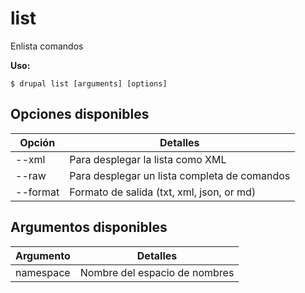 # list
Enlista comandos

**Uso:**
```
$ drupal list [arguments] [options] 
```

## Opciones disponibles
Opción | Detalles
-------|-------------
--xml | Para desplegar la lista como XML
--raw | Para desplegar un lista completa de comandos
--format | Formato de salida (txt, xml, json, or md)

## Argumentos disponibles
Argumento | Detalles
---------|-------------
namespace | Nombre del espacio de nombres
